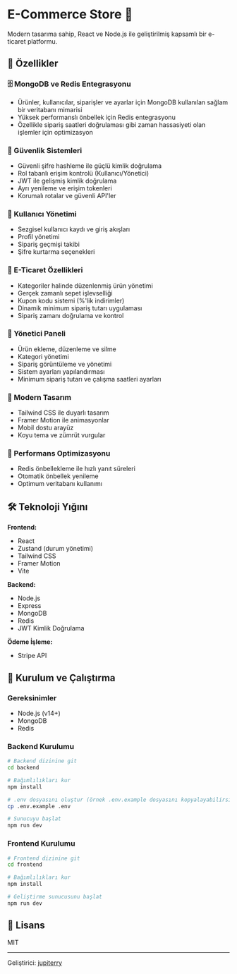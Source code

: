 # E-Commerce Store 🛒

Modern tasarıma sahip, React ve Node.js ile geliştirilmiş kapsamlı bir e-ticaret platformu.


## 🚀 Özellikler

### 🗄️ MongoDB ve Redis Entegrasyonu
- Ürünler, kullanıcılar, siparişler ve ayarlar için MongoDB kullanılan sağlam bir veritabanı mimarisi
- Yüksek performanslı önbellek için Redis entegrasyonu
- Özellikle sipariş saatleri doğrulaması gibi zaman hassasiyeti olan işlemler için optimizasyon

### 🔐 Güvenlik Sistemleri
- Güvenli şifre hashleme ile güçlü kimlik doğrulama
- Rol tabanlı erişim kontrolü (Kullanıcı/Yönetici)
- JWT ile gelişmiş kimlik doğrulama
- Ayrı yenileme ve erişim tokenleri
- Korumalı rotalar ve güvenli API'ler

### 📝 Kullanıcı Yönetimi
- Sezgisel kullanıcı kaydı ve giriş akışları
- Profil yönetimi
- Sipariş geçmişi takibi
- Şifre kurtarma seçenekleri

### 🛒 E-Ticaret Özellikleri
- Kategoriler halinde düzenlenmiş ürün yönetimi
- Gerçek zamanlı sepet işlevselliği
- Kupon kodu sistemi (%'lik indirimler)
- Dinamik minimum sipariş tutarı uygulaması
- Sipariş zamanı doğrulama ve kontrol

### 👑 Yönetici Paneli
- Ürün ekleme, düzenleme ve silme
- Kategori yönetimi
- Sipariş görüntüleme ve yönetimi
- Sistem ayarları yapılandırması
- Minimum sipariş tutarı ve çalışma saatleri ayarları

### 🎨 Modern Tasarım
- Tailwind CSS ile duyarlı tasarım
- Framer Motion ile animasyonlar
- Mobil dostu arayüz
- Koyu tema ve zümrüt vurgular

### 🚀 Performans Optimizasyonu
- Redis önbellekleme ile hızlı yanıt süreleri
- Otomatik önbellek yenileme
- Optimum veritabanı kullanımı

## 🛠️ Teknoloji Yığını

**Frontend:**
- React
- Zustand (durum yönetimi)
- Tailwind CSS
- Framer Motion
- Vite

**Backend:**
- Node.js
- Express
- MongoDB
- Redis
- JWT Kimlik Doğrulama

**Ödeme İşleme:**
- Stripe API

## 🚀 Kurulum ve Çalıştırma

### Gereksinimler
- Node.js (v14+)
- MongoDB
- Redis

### Backend Kurulumu
```bash
# Backend dizinine git
cd backend

# Bağımlılıkları kur
npm install

# .env dosyasını oluştur (örnek .env.example dosyasını kopyalayabilirsiniz)
cp .env.example .env

# Sunucuyu başlat
npm run dev
```

### Frontend Kurulumu
```bash
# Frontend dizinine git
cd frontend

# Bağımlılıkları kur
npm install

# Geliştirme sunucusunu başlat
npm run dev
```

## 📝 Lisans
MIT

---

Geliştirici: [jupiterry](https://github.com/jupiterry)
